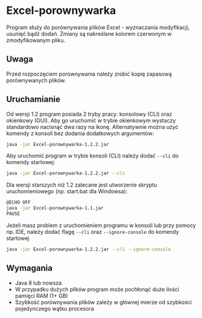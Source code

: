 # Excel-porownywarka
Program służy do porównywania plików Excel - wyznaczania modyfikacji, usunięć bądź dodań. Zmiany są nakreślane kolorem czerwonym w zmodyfikowanym pliku.

## Uwaga 
Przed rozpoczęciem porównywania należy zrobić kopię zapasową porównywanych plików.

## Uruchamianie
Od wersji 1.2 program posiada 2 tryby pracy: konsolowy (CLI) oraz okienkowy (GUI).
Aby go uruchomić w trybie okienkowym wystaczy standardowo nacisnąć dwa razy na ikonę. Alternatywnie można użyć komendy z konsoli bez dodania dodatkowych argumentów:

```bash
java -jar Excel-porownywarka-1.2.2.jar
```

Aby uruchomić program w trybie konsoli (CLI) należy dodać `--cli` do komendy startowej:
```bash
java -jar Excel-porownywarka-1.2.2.jar --cli
```

Dla wersji starszych niż 1.2 zalecane jest utworzenie skryptu uruchomieniowego (np. start.bat dla Windowsa):
```bash
@ECHO OFF
java -jar Excel-porownywarka-1.1.jar
PAUSE
```


Jeżeli masz problem z uruchomieniem programu w konsoli lub przy pomocy np. IDE, należy dodać flagę `--cli` oraz `--ignore-console` do komendy startowej
```bash
java -jar Excel-porownywarka-1.2.2.jar --cli --ignore-console
```
## Wymagania
- Java 8 lub nowsza
- W przypadku dużych plików program może pochłonąć duże ilości pamięci RAM (1+ GB)
- Szybkość porównywania plików zależy w głównej mierze od szybkości pojedynczego wątku procesora
